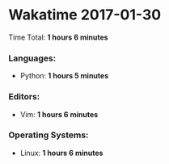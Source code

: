 # Wakatime 2017-01-30

Time Total: **1 hours 6 minutes**

### Languages:
- Python: **1 hours 5 minutes** 

### Editors:
- Vim: **1 hours 6 minutes** 

### Operating Systems:
- Linux: **1 hours 6 minutes** 

